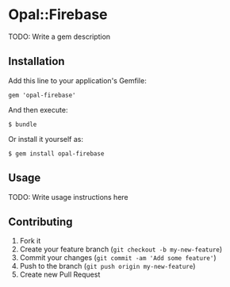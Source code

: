 # Opal::Firebase

TODO: Write a gem description

## Installation

Add this line to your application's Gemfile:

    gem 'opal-firebase'

And then execute:

    $ bundle

Or install it yourself as:

    $ gem install opal-firebase

## Usage

TODO: Write usage instructions here

## Contributing

1. Fork it
2. Create your feature branch (`git checkout -b my-new-feature`)
3. Commit your changes (`git commit -am 'Add some feature'`)
4. Push to the branch (`git push origin my-new-feature`)
5. Create new Pull Request
